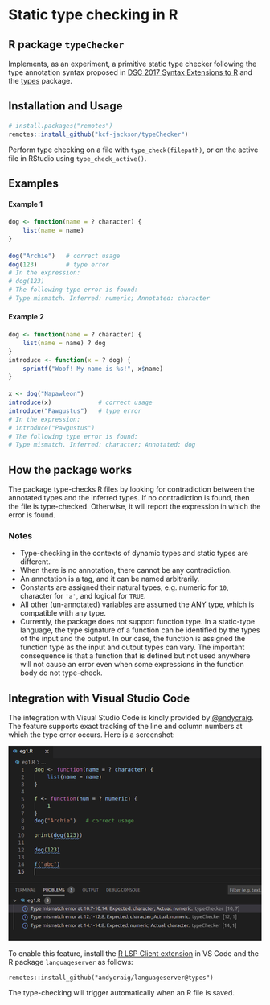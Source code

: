 Static type checking in R
================

## R package `typeChecker`

Implements, as an experiment, a primitive static type checker following
the type annotation syntax proposed in [DSC 2017 Syntax Extensions to
R](https://www.r-project.org/dsc/2017/slides/syntax-extensions.html#/type-annotations)
and the [types](https://github.com/jimhester/types) package.

## Installation and Usage

``` r
# install.packages("remotes")
remotes::install_github("kcf-jackson/typeChecker")
```

Perform type checking on a file with `type_check(filepath)`, or on the
active file in RStudio using `type_check_active()`.

## Examples

#### Example 1

``` r
dog <- function(name = ? character) {
    list(name = name)
}

dog("Archie")   # correct usage
dog(123)        # type error
# In the expression:
# dog(123)
# The following type error is found:
# Type mismatch. Inferred: numeric; Annotated: character
```

#### Example 2

``` r
dog <- function(name = ? character) {
    list(name = name) ? dog
}
introduce <- function(x = ? dog) {
    sprintf("Woof! My name is %s!", x$name)
}

x <- dog("Napawleon")
introduce(x)             # correct usage
introduce("Pawgustus")   # type error
# In the expression:
# introduce("Pawgustus")
# The following type error is found:
# Type mismatch. Inferred: character; Annotated: dog
```

## How the package works

The package type-checks R files by looking for contradiction between the
annotated types and the inferred types. If no contradiction is found,
then the file is type-checked. Otherwise, it will report the expression
in which the error is found.

### Notes

  - Type-checking in the contexts of dynamic types and static types are
    different.
  - When there is no annotation, there cannot be any contradiction.
  - An annotation is a tag, and it can be named arbitrarily.
  - Constants are assigned their natural types, e.g. numeric for `10`,
    character for `'a'`, and logical for `TRUE`.
  - All other (un-annotated) variables are assumed the ANY type, which
    is compatible with any type.
  - Currently, the package does not support function type. In a
    static-type language, the type signature of a function can be
    identified by the types of the input and the output. In our case,
    the function is assigned the function type as the input and output
    types can vary. The important consequence is that a function that is
    defined but not used anywhere will not cause an error even when some
    expressions in the function body do not type-check.

## Integration with Visual Studio Code

The integration with Visual Studio Code is kindly provided by
[@andycraig](https://github.com/andycraig). The feature supports exact
tracking of the line and column numbers at which the type error occurs.
Here is a screenshot:

![](man/figures/vscode_demo.png)

To enable this feature, install the [R LSP Client
extension](https://marketplace.visualstudio.com/items?itemName=REditorSupport.r-lsp)
in VS Code and the R package `languageserver` as follows:

    remotes::install_github("andycraig/languageserver@types")

The type-checking will trigger automatically when an R file is saved.
